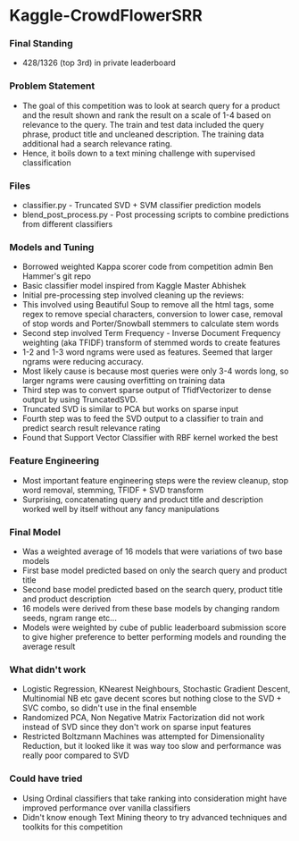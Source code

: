 # Kaggle-CrowdFlowerSRR

### Final Standing
- 428/1326 (top 3rd) in private leaderboard

### Problem Statement
- The goal of this competition was to look at search query for a product and the result shown and rank the result on a scale of 1-4 based on relevance to the query. The train and test data included the query phrase, product title and uncleaned description. The training data additional had a search relevance rating. 
- Hence, it boils down to a text mining challenge with supervised classification

### Files 
- classifier.py - Truncated SVD + SVM classifier prediction models
- blend_post_process.py - Post processing scripts to combine predictions from different classifiers

### Models and Tuning
- Borrowed weighted Kappa scorer code from competition admin Ben Hammer's git repo
- Basic classifier model inspired from Kaggle Master Abhishek
- Initial pre-processing step involved cleaning up the reviews:
-   This involved using Beautiful Soup to remove all the html tags, some regex to remove special characters, conversion to lower case, removal of stop words and Porter/Snowball stemmers to calculate stem words
- Second step involved Term Frequency - Inverse Document Frequency weighting (aka TFIDF) transform of stemmed words to create features
-   1-2 and 1-3 word ngrams were used as features. Seemed that larger ngrams were reducing accuracy. 
-   Most likely cause is because most queries were only 3-4 words long, so larger ngrams were causing overfitting on training data
- Third step was to convert sparse output of TfidfVectorizer to dense output by using TruncatedSVD. 
-   Truncated SVD is similar to PCA but works on sparse input
- Fourth step was to feed the SVD output to a classifier to train and predict search result relevance rating
-   Found that Support Vector Classifier with RBF kernel worked the best

### Feature Engineering
- Most important feature engineering steps were the review cleanup, stop word removal, stemming, TFIDF + SVD transform
- Surprising, concatenating query and product title and description worked well by itself without any fancy manipulations

### Final Model 
- Was a weighted average of 16 models that were variations of two base models
-   First base model predicted based on only the search query and product title
-   Second base model predicted based on the search query, product title and product description
-   16 models were derived from these base models by changing random seeds, ngram range etc...
-   Models were weighted by cube of public leaderboard submission score to give higher preference to better performing models and rounding the average result


### What didn't work
- Logistic Regression, KNearest Neighbours, Stochastic Gradient Descent, Multinomial NB etc gave decent scores but nothing close to the SVD + SVC combo, so didn't use in the final ensemble
- Randomized PCA, Non Negative Matrix Factorization did not work instead of SVD since they don't work on sparse input features
- Restricted Boltzmann Machines was attempted for Dimensionality Reduction, but it looked like it was way too slow and performance was really poor compared to SVD

### Could have tried
- Using Ordinal classifiers that take ranking into consideration might have improved performance over vanilla classifiers
- Didn't know enough Text Mining theory to try advanced techniques and toolkits for this competition
 



